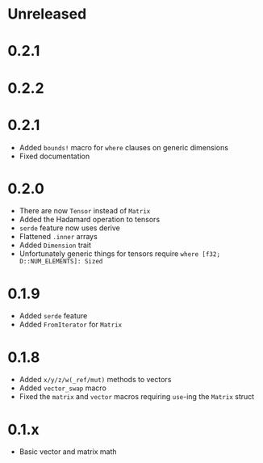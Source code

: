 <!-- updated by cargo-release -->

# Unreleased

# 0.2.1

# 0.2.2

# 0.2.1
- Added `bounds!` macro for `where` clauses on generic dimensions
- Fixed documentation

# 0.2.0
- There are now `Tensor` instead of `Matrix`
- Added the Hadamard operation to tensors
- `serde` feature now uses derive
- Flattened `.inner` arrays
- Added `Dimension` trait
- Unfortunately generic things for tensors require `where [f32; D::NUM_ELEMENTS]: Sized`

# 0.1.9
- Added `serde` feature
- Added `FromIterator` for `Matrix`

# 0.1.8
- Added `x/y/z/w(_ref/mut)` methods to vectors
- Added `vector_swap` macro
- Fixed the `matrix` and `vector` macros requiring `use`-ing the `Matrix` struct

# 0.1.x
- Basic vector and matrix math

